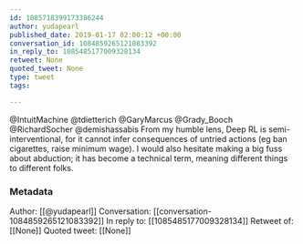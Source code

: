 ```yaml
---
id: 1085718399173386244
author: yudapearl
published_date: 2019-01-17 02:00:12 +00:00
conversation_id: 1084859265121083392
in_reply_to: 1085485177009328134
retweet: None
quoted_tweet: None
type: tweet
tags:

---
```


@IntuitMachine @tdietterich @GaryMarcus @Grady_Booch @RichardSocher @demishassabis From my humble lens, Deep RL is semi-interventional, for it cannot infer consequences of untried actions (eg ban cigarettes, raise minimum wage). I would also hesitate making a big fuss about abduction; it has become a technical term, meaning different things to different folks.

### Metadata

Author: [[@yudapearl]]
Conversation: [[conversation-1084859265121083392]]
In reply to: [[1085485177009328134]]
Retweet of: [[None]]
Quoted tweet: [[None]]
